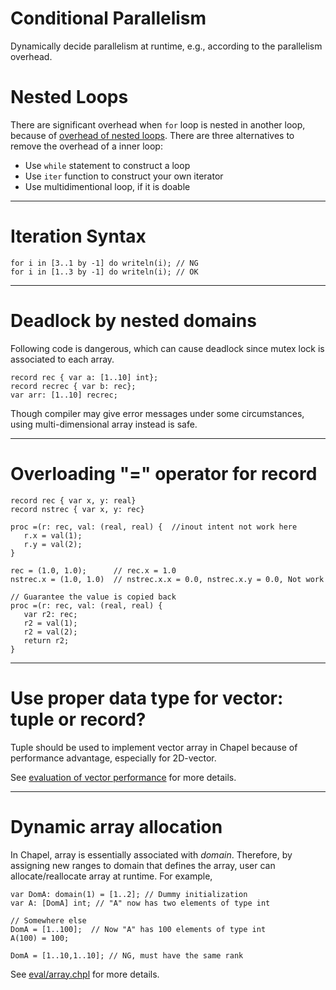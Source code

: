 

# Conditional Parallelism #
Dynamically decide parallelism at runtime, e.g., according to the parallelism overhead.

# Nested Loops #
There are significant overhead when `for` loop is nested in another loop,
because of [overhead of nested loops](BasicLanguage#Nested_Loops.md). There are three alternatives to
remove the overhead of a inner loop:
  * Use `while` statement to construct a loop
  * Use `iter` function to construct your own iterator
  * Use multidimentional loop, if it is doable

---
# Iteration Syntax #
```
for i in [3..1 by -1] do writeln(i); // NG
for i in [1..3 by -1] do writeln(i); // OK
```


---

# Deadlock by  nested domains #
Following code is dangerous, which can cause deadlock since mutex lock is associated to each array.
```
record rec { var a: [1..10] int};
record recrec { var b: rec};
var arr: [1..10] recrec;
```
Though compiler may give error messages under some circumstances, using multi-dimensional array instead is safe.


---

# Overloading "=" operator for record #
```
record rec { var x, y: real}
record nstrec { var x, y: rec}

proc =(r: rec, val: (real, real) {  //inout intent not work here
   r.x = val(1);
   r.y = val(2);
}

rec = (1.0, 1.0);      // rec.x = 1.0
nstrec.x = (1.0, 1.0)  // nstrec.x.x = 0.0, nstrec.x.y = 0.0, Not work

// Guarantee the value is copied back
proc =(r: rec, val: (real, real) {
   var r2: rec;
   r2 = val(1);
   r2 = val(2);
   return r2;
}
```


---

# Use proper data type for vector: tuple or record? #
Tuple should be used to implement vector array in Chapel because of performance advantage, especially for 2D-vector.

See [evaluation of vector performance](BasicLanguage#Arithmetic_and_Vector_Manipulation.md) for more details.


---

# Dynamic array allocation #
In Chapel, array is essentially associated with _domain_. Therefore, by assigning new ranges to domain that defines the array, user can allocate/reallocate array at runtime. For example,
```
var DomA: domain(1) = [1..2]; // Dummy initialization
var A: [DomA] int; // "A" now has two elements of type int

// Somewhere else
DomA = [1..100];  // Now "A" has 100 elements of type int
A(100) = 100;

DomA = [1..10,1..10]; // NG, must have the same rank
```

See [eval/array.chpl](http://code.google.com/p/mdoch/source/browse/eval/array.chpl) for more details.
